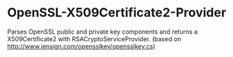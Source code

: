 # OpenSSL-X509Certificate2-Provider
Parses OpenSSL public and private key components and returns a X509Certificate2 with RSACryptoServiceProvider. (based on http://www.jensign.com/opensslkey/opensslkey.cs)
